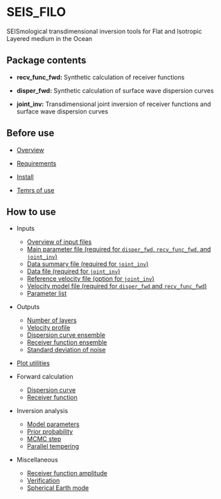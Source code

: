 # SEIS_FILO 
SEISmological transdimensional inversion tools for Flat and Isotropic Layered medium in the Ocean

## Package contents

* __recv_func_fwd:__ Synthetic calculation of receiver functions

* __disper_fwd:__ Synthetic calculation of surface wave dispersion curves

* __joint_inv:__ Transdimensional joint inversion of receiver functions and surface wave dispersion curves

## Before use

* [Overview](overview.md)

* [Requirements](requirements.md)

* [Install](install.md)

* [Temrs of use](terms_of_use.md)


## How to use

* Inputs
    * [Overview of input files](overview_of_input_files.md)
    * [Main parameter file (required for `disper_fwd`, `recv_func_fwd`, and `joint_inv`)](main_parameter_file.md)
    * [Data summary file (required for `joint_inv`)](data_summary_file.md)
    * [Data file (required for `joint_inv`)](data_file.md)
    * [Reference velocity file (option for `joint_inv`)](reference_velocity_file.md)
    * [Velocity model file (required for `disper_fwd` and `recv_func_fwd`)](velocity_model_file.md)
    * [Parameter list](parameter_list.md)	

* Outputs
    * [Number of layers](number_of_layers.md)
    * [Velocity profile](velocity_profile.md)
    * [Dispersion curve ensemble](dispersion_curve_ensemble.md)
    * [Receiver function ensemble](receiver_function_ensemble.md)
    * [Standard deviation of noise](standard_deviation_of_noise.md)

* [Plot utilities](plot_utilities.md)

* Forward calculation
    * [Dispersion curve](dispersion_curve.md)
    * [Receiver function](receiver_function.md)

* Inversion analysis
    * [Model parameters](model_parameters.md)
    * [Prior probability](prior_probability.md)
    * [MCMC step](mcmc_step.md)
    * [Parallel tempering](parallel_tempering.md)

* Miscellaneous
    * [Receiver function amplitude](receiver_function_amplitude.md)
    * [Verification](verification.md)
    * [Spherical Earth mode](spherical_earth_mode.md)
